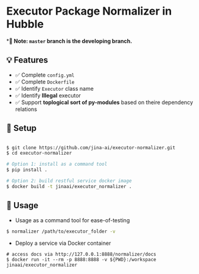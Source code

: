 # Executor Package Normalizer in Hubble


***🦆 Note: `master` branch is the developing branch.**

## 💡 Features

- ✅ Complete `config.yml`
- ✅ Complete `Dockerfile`
- ✅ Identify `Executor` class name
- ✅ Identify **Illegal** executor
- ✅ Support **toplogical sort of py-modules** based on theire dependency relations

## 🚀 Setup

```bash

$ git clone https://github.com/jina-ai/executor-normalizer.git
$ cd executor-normalizer

# Option 1: install as a command tool
$ pip install .

# Option 2: build restful service docker image
$ docker build -t jinaai/executor_normalizer .
```



## 👋 Usage

-  Usage as a command tool for ease-of-testing

```bash
$ normalizer /path/to/executor_folder -v
```

- Deploy a service via Docker container

```
# access docs via http://127.0.0.1:8888/normalizer/docs
$ docker run -it --rm -p 8888:8888 -v ${PWD}:/workspace jinaai/executor_normalizer
```

